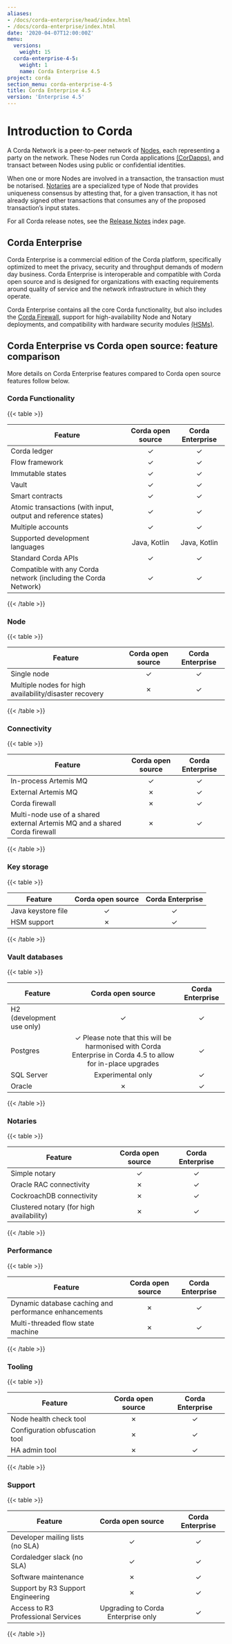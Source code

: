 ```yaml
---
aliases:
- /docs/corda-enterprise/head/index.html
- /docs/corda-enterprise/index.html
date: '2020-04-07T12:00:00Z'
menu:
  versions:
    weight: 15
  corda-enterprise-4-5:
    weight: 1
    name: Corda Enterprise 4.5
project: corda
section_menu: corda-enterprise-4-5
title: Corda Enterprise 4.5
version: 'Enterprise 4.5'
---
```


# Introduction to Corda

A Corda Network is a peer-to-peer network of [Nodes](./node/component-topology.html), each representing a party on the network.
These Nodes run Corda applications [(CorDapps)](./cordapps/cordapp-overview.html), and transact between Nodes using public or
confidential identities.

When one or more Nodes are involved in a transaction, the transaction must be notarised. [Notaries](./notary/ha-notary-service-overview.html) are a specialized type
of Node that provides uniqueness consensus by attesting that, for a given transaction, it has not already signed other
transactions that consumes any of the proposed transaction’s input states.

For all Corda release notes, see the [Release Notes](release-notes-index.md) index page.

## Corda Enterprise

Corda Enterprise is a commercial edition of the Corda platform, specifically optimized to meet the privacy, security and
throughput demands of modern day business. Corda Enterprise is interoperable and compatible with Corda open source and
is designed for organizations with exacting requirements around quality of service and the network infrastructure in
which they operate.

Corda Enterprise contains all the core Corda functionality, but also includes the [Corda Firewall](./node/corda-firewall-component.html),
support for high-availability Node and Notary deployments, and compatibility with hardware security modules [(HSMs)](node/operating/cryptoservice-configuration.html).

## Corda Enterprise vs Corda open source: feature comparison

More details on Corda Enterprise features compared to Corda open source features follow below.

### Corda Functionality

{{< table >}}

|Feature|Corda open source|Corda Enterprise|
|------------------------------------------------------------|:----------------------------:|:----------------------------:|
|Corda ledger|&#10003;|&#10003;|
|Flow framework|&#10003;|&#10003;|
|Immutable states|&#10003;|&#10003;|
|Vault|&#10003;|&#10003;|
|Smart contracts|&#10003;|&#10003;|
|Atomic transactions (with input, output and reference states)|&#10003;|&#10003;|
|Multiple accounts|&#10003;|&#10003;|
|Supported development languages|Java, Kotlin|Java, Kotlin|
|Standard Corda APIs|&#10003;|&#10003;|
|Compatible with any Corda network (including the Corda Network)|&#10003;|&#10003;|

{{< /table >}}

### Node

{{< table >}}

|Feature|Corda open source|Corda Enterprise|
|------------------------------------------------------------|:----------------------------:|:---------------------------:|
|Single node|&#10003;|&#10003;|
|Multiple nodes for high availability/disaster recovery|&#10007;|&#10003;|

{{< /table >}}

### Connectivity

{{< table >}}

|Feature|Corda open source|Corda Enterprise|
|------------------------------------------------------------|:----------------------------:|:----------------------------:|
|In-process Artemis MQ|&#10003;|&#10003;|
|External Artemis MQ|&#10007;|&#10003;|
|Corda firewall|&#10007;|&#10003;|
|Multi-node use of a shared external Artemis MQ and a shared Corda firewall|&#10007;|&#10003;|

{{< /table >}}

### Key storage

{{< table >}}

|Feature|Corda open source|Corda Enterprise|
|------------------------------------------------------------|:----------------------------:|:----------------------------:|
|Java keystore file|&#10003;|&#10003;|
|HSM support|&#10007;|&#10003;|

{{< /table >}}

### Vault databases

{{< table >}}

|Feature|Corda open source|Corda Enterprise|
|------------------------------------------------------------|:----------------------------:|:---------------------------:|
|H2 (development use only)|&#10003;|&#10003;|
|Postgres|&#10003; Please note that this will be harmonised with Corda Enterprise in Corda 4.5 to allow for in-place upgrades|&#10003;|
|SQL Server|Experimental only|&#10003;|
|Oracle|&#10007;|&#10003;|

{{< /table >}}

### Notaries

{{< table >}}

|Feature|Corda open source|Corda Enterprise|
|------------------------------------------------------------|:---------------------------:|:----------------------------:|
|Simple notary|&#10003;|&#10003;|
|Oracle RAC connectivity|&#10007;|&#10003;|
|CockroachDB connectivity|&#10007;|&#10003;|
|Clustered notary (for high availability)|&#10007;|&#10003;|

{{< /table >}}

### Performance

{{< table >}}

|Feature|Corda open source|Corda Enterprise|
|------------------------------------------------------------|:----------------------------:|:----------------------------:|
|Dynamic database caching and performance enhancements|&#10007;|&#10003;|
|Multi-threaded flow state machine|&#10007;|&#10003;|

{{< /table >}}

### Tooling

{{< table >}}

|Feature|Corda open source|Corda Enterprise|
|------------------------------------------------------------|:----------------------------:|:----------------------------:|
|Node health check tool|&#10007;|&#10003;|
|Configuration obfuscation tool|&#10007;|&#10003;|
|HA admin tool|&#10007;|&#10003;|

{{< /table >}}

### Support

{{< table >}}

|Feature|Corda open source|Corda Enterprise|
|------------------------------------------------------------|:----------------------------:|:----------------------------:|
|Developer mailing lists (no SLA)|&#10003;|&#10003;|
|Cordaledger slack (no SLA)|&#10003;|&#10003;|
|Software maintenance|&#10007;|&#10003;|
|Support by R3 Support Engineering|&#10007;|&#10003;|
|Access to R3 Professional Services|Upgrading to Corda Enterprise only |&#10003;|

{{< /table >}}
